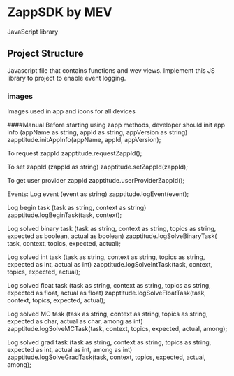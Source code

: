 # ZappSDK by MEV
JavaScript library

## Project Structure
Javascript file that contains functions and wev views.
Implement this JS library to project to enable event logging. 
### images
Images used in app and icons for all devices

####Manual
Before starting using zapp methods, developer should init app info (appName as string, appId as string, appVersion as string)
zapptitude.initAppInfo(appName, appId, appVersion);

To request zappId 
zapptitude.requestZappId();

To set zappId (zappId as string)
zapptitude.setZappId(zappId);


To get user provider zappId
zapptitude.userProviderZappId();

Events:
Log event (event as string)
zapptitude.logEvent(event);

Log begin task (task as string, context as string)
zapptitude.logBeginTask(task, context);

Log solved binary task (task as string, context as string, topics as string, expected as boolean, actual as boolean)
zapptitude.logSolveBinaryTask( task, context, topics, expected, actual);

Log solved int task (task as string, context as string, topics as string, expected as int, actual as int)
zapptitude.logSolveIntTask(task, context, topics, expected, actual);

Log solved float task (task as string, context as string, topics as string, expected as float, actual as float)
zapptitude.logSolveFloatTask(task, context, topics, expected, actual);


Log solved MC task (task as string, context as string, topics as string, expected as char, actual as char, among as int)
zapptitude.logSolveMCTask(task, context, topics, expected, actual, among);

Log solved grad task (task as string, context as string, topics as string, expected as int, actual as int, among as int)
zapptitude.logSolveGradTask(task, context, topics, expected, actual, among);
